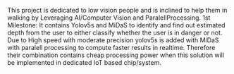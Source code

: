This project is dedicated to low vision people and is inclined to help them in walking by Leveraging AI/Computer Vision and ParalellProcessing.
1st Milestone: It contains Yolov5s and MiDaS to identify and find out estimated depth from the user to either classify whether the user is in danger or not.
               Due to High speed with moderate precision yolov5s is added with MiDaS with paralell processing to compute faster results in realtime. 
               Therefore their combination contains cheap processing power when this solution will be implemented in dedicated IoT based chip/system.
